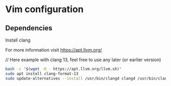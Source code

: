 Vim configuration
=================


Dependencies
------------

Install clang

For more information visit
https://apt.llvm.org/

// Here example with clang 13, feel free to use any later (or earlier version)

```sh
bash -c "$(wget -O - https://apt.llvm.org/llvm.sh)"
sudo apt install clang-format-13
sudo update-alternatives --install /usr/bin/clangd clangd /usr/bin/clangd-13 100
```

